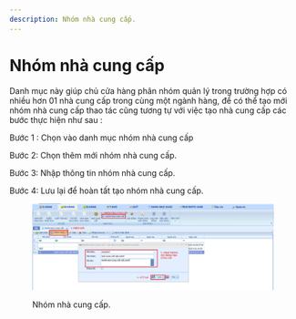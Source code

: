 ```yaml
---
description: Nhóm nhà cung cấp.
---
```


# Nhóm nhà cung cấp

Danh mục này giúp chủ cửa hàng phân nhóm quản lý trong trường hợp có nhiều hơn 01 nhà cung cấp trong cùng một ngành hàng, để có thể tạo mới nhóm nhà cung cấp thao tác cũng tương tự với việc tạo nhà cung cấp các bước thực hiện như sau :

Bước 1 : Chọn vào danh mục nhóm nhà cung cấp

Bước 2: Chọn thêm mới nhóm nhà cung cấp.

Bước 3: Nhập thông tin nhóm nhà cung cấp.

Bước 4: Lưu lại để hoàn tất tạo nhóm nhà cung cấp.

<figure><img src="../.gitbook/assets/NHOMNCC.png" alt=""><figcaption><p>Nhóm nhà cung cấp.</p></figcaption></figure>
